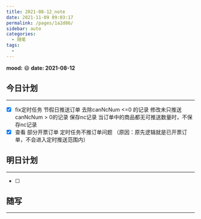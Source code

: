 ```yaml
---
title: 2021-08-12_note
date: 2021-11-09 09:03:17
permalink: /pages/1a2d86/
sidebar: auto
categories:
  - 随笔
tags:
  - 
---
```

**mood:** :smile:  																		**date: 2021-08-12**  
## 今日计划  
------
- [x]  fix定时任务 节假日推送订单 去除canNcNum <=0 的记录 修改未只推送 canNcNum > 0的记录 保存nc记录 当订单中的商品都无可推送数量时，不保存nc记录
- [x]  查看 部分开票订单 定时任务不推订单问题 （原因：原先逻辑就是已开票订单，不会进入定时推送范围内）
## 明日计划  
------
- [ ]  
## 随写 
------
